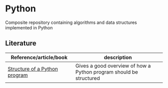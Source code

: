 # Python

Composite repository containing algorithms and data structures implemented in Python

## Literature

| Reference/article/book | description  |
|--|--|
| [Structure of a Python program](https://docs.python-guide.org/writing/structure/) | Gives a good overview of how a Python program should be structured |



<!--stackedit_data:
eyJoaXN0b3J5IjpbLTE3NDM4ODE1MDldfQ==
-->
